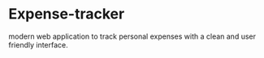 # Expense-tracker
modern web application to track personal expenses with a clean and user friendly interface. 
